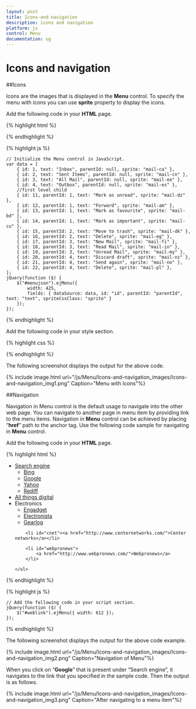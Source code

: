 ```yaml
---
layout: post
title: Icons-and-navigation
description: icons and navigation
platform: js
control: Menu
documentation: ug
---
```


# Icons and navigation

##Icons

Icons are the images that is displayed in the **Menu** control. To specify the menu with icons you can use **sprite** property to display the icons. 

Add the following code in your **HTML** page.

{% highlight html %}

        
<div class="content-container-fluid">
    <div class="row">
        <div class="cols-sample-area">
            <ul id="menujson"></ul>
        </div>
    </div>
</div>

{% endhighlight %}

{% highlight js %}


    // Initialize the Menu control in JavaScript.
    var data = [
        { id: 1, text: "Inbox", parentId: null, sprite: "mail-ca" },
        { id: 2, text: "Sent Items", parentId: null, sprite: "mail-cn" },
        { id: 3, text: "All Mail", parentId: null, sprite: "mail-ee" },
        { id: 4, text: "Outbox", parentId: null, sprite: "mail-es" },
        //first level child
        { id: 11, parentId: 1, text: "Mark as unread", sprite: "mail-dz" },
        { id: 12, parentId: 1, text: "Forward", sprite: "mail-am" },
        { id: 13, parentId: 1, text: "Mark as favourite", sprite: "mail-bd" },
        { id: 14, parentId: 1, text: "Mark as important", sprite: "mail-cu" },
        { id: 15, parentId: 2, text: "Move to trash", sprite: "mail-dk" },
        { id: 16, parentId: 2, text: "Delete", sprite: "mail-eg" },
        { id: 17, parentId: 3, text: "New Mail", sprite: "mail-fi" },
        { id: 18, parentId: 3, text: "Read Mail", sprite: "mail-in" },
        { id: 19, parentId: 3, text: "Unread Mail", sprite: "mail-my" },
        { id: 20, parentId: 4, text: "Discard draft", sprite: "mail-nz" },
        { id: 21, parentId: 4, text: "Send again", sprite: "mail-no" },
        { id: 22, parentId: 4, text: "Delete", sprite: "mail-pl" },
    ];
    jQuery(function ($) {
        $("#menujson").ejMenu({
            width: 425,
            fields: { dataSource: data, id: "id", parentId: "parentId", text: "text", spriteCssClass: "sprite" }
        });
    });


{% endhighlight %}


Add the following code in your style section.



{% highlight css %}


<style type="text/css">
        #menujson {
            margin-left: 50px;
        }
        .e-menu li > ul > li > a {
            padding: 3px 24px 3px 35px;
        }
        [class^="mail-"],
        [class*="mail-"] {
            background-image: url("../images/spriteimage.png");
            height: 18px;
            left: 2px;
            top: 4px;
            width: 24px;
        }
        .mail-dz { background-position: -68px -15px;     }
        .mail-am { background-position: 91px -45px;      }
        .mail-bd { background-position: -98px 0;         }
        .mail-cu { background-position: -607px -221px;   }
        .mail-dk { background-position: -67px -15px;     }
        .mail-eg { background-position: 600px -15px;     }
        .mail-fi { background-position: 12441px 12458px; }
        .mail-in { background-position: -307px -103px;   }
        .mail-my { background-position: 240px -102px;    }
        .mail-nz { background-position: -100px -45px;    }
        .mail-no { background-position: -69px -45px;     }
        .mail-pl { background-position: -129px -45px;    }
        .mail-ca { background-position: -1345px -387px;  }
        .mail-cn { background-position: -427px -42px;    }
        .mail-ee { background-position: -706px -15px;    }
        .mail-es { background-position: -1157px -43px    }
    </style>


{% endhighlight %}



The following screenshot displays the output for the above code.                                                                                                       

{% include image.html url="/js/Menu/Icons-and-navigation_images/Icons-and-navigation_img1.png" Caption="Menu with Icons"%}


##Navigation

Navigation in Menu control is the default usage to navigate into the other web page. You can navigate to another page in menu item by providing link to the menu items. Navigation in **Menu** control can be achieved by placing “**href**” path to the anchor tag. Use the following code sample for navigating in **Menu** control.

Add the following code in your **HTML** page.

{% highlight html %}

        
<div>
    <ul id="weblink">
        <li id="searchengine">
            <a href="#">Search engine</a>
            <ul>
                <li><a href="http://www.bing.com/">Bing</a></li>
                <li><a href="https://www.google.co.in/">Google</a></li>
                <li><a href="https://in.yahoo.com/">Yahoo</a></li>
                <li><a href="http://www.rediff.com/">Rediff</a></li>
            </ul>
        </li>
        <li id="atd"><a href="http://allthingsd.com/">All things digital</a></li>
        <li id="electronics">
            <a>Electronics</a>
            <ul>
                <li>
                    <a href="http://www.engadget.com/">Engadget</a>
                </li>
                <li><a href="http://www.electronista.com/">Electronista</a></li>
                <li><a href="http://www.gearlog.com/">Gearlog</a></li>
            </ul>
        </li>

        <li id="cnet"><a href="http://www.centernetworks.com/">Center networks</a></li>

        <li id="webpronews">
            <a href="http://www.webpronews.com/">Webpronews</a>
        </li>

    </ul>
</div>


{% endhighlight %}

{% highlight js %}

 
    // Add the following code in your script section.
    jQuery(function ($) {
        $("#weblink").ejMenu({ width: 612 });
    });


{% endhighlight %}

The following screenshot displays the output for the above code example.            

{% include image.html url="/js/Menu/Icons-and-navigation_images/Icons-and-navigation_img2.png" Caption="Navigation of Menu"%}


When you click on “**Google**” that is present under “Search engine”, it navigates to the link that you specified in the sample code. Then the output is as follows.

{% include image.html url="/js/Menu/Icons-and-navigation_images/Icons-and-navigation_img3.png" Caption="After navigating to a menu item"%}


